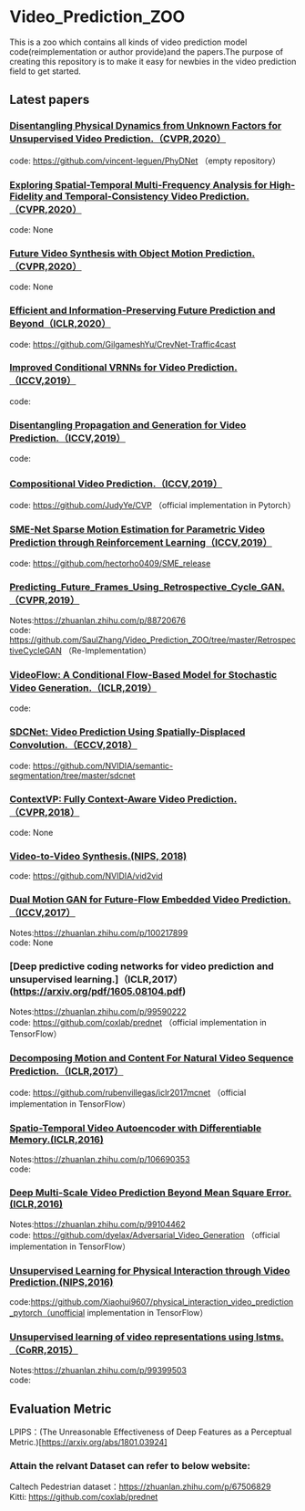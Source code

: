 # Video_Prediction_ZOO

This is a zoo which contains all kinds of video prediction model code(reimplementation or author provide)and the papers.The purpose of creating this repository is to make it easy for newbies in the video prediction field to get started.

## Latest papers

### [Disentangling Physical Dynamics from Unknown Factors for Unsupervised Video Prediction.（CVPR,2020）](https://arxiv.org/abs/2003.01460)
code: https://github.com/vincent-leguen/PhyDNet （empty repository）<br>

### [Exploring Spatial-Temporal Multi-Frequency Analysis for High-Fidelity and Temporal-Consistency Video Prediction.（CVPR,2020）](https://arxiv.org/abs/2002.09905)
code: None<br>

### [Future Video Synthesis with Object Motion Prediction.（CVPR,2020）](https://arxiv.org/abs/2004.00542)
code: None<br>

### [Efficient and Information-Preserving Future Prediction and Beyond（ICLR,2020）](https://openreview.net/pdf?id=B1eY_pVYvB)
code: https://github.com/GilgameshYu/CrevNet-Traffic4cast <br>

### [Improved Conditional VRNNs for Video Prediction.（ICCV,2019）](http://openaccess.thecvf.com/content_ICCV_2019/papers/Castrejon_Improved_Conditional_VRNNs_for_Video_Prediction_ICCV_2019_paper.pdf)
code:  <br>

### [Disentangling Propagation and Generation for Video Prediction.（ICCV,2019）](http://openaccess.thecvf.com/content_ICCV_2019/papers/Gao_Disentangling_Propagation_and_Generation_for_Video_Prediction_ICCV_2019_paper.pdf)
code:  <br>

### [Compositional Video Prediction.（ICCV,2019）](http://openaccess.thecvf.com/content_ICCV_2019/papers/Ye_Compositional_Video_Prediction_ICCV_2019_paper.pdf)
code: https://github.com/JudyYe/CVP （official implementation in Pytorch）<br>

### [SME-Net Sparse Motion Estimation for Parametric Video Prediction through Reinforcement Learning（ICCV,2019）](http://openaccess.thecvf.com/content_ICCV_2019/papers/Ho_SME-Net_Sparse_Motion_Estimation_for_Parametric_Video_Prediction_Through_Reinforcement_ICCV_2019_paper.pdf)
code:  https://github.com/hectorho0409/SME_release <br>

### [Predicting_Future_Frames_Using_Retrospective_Cycle_GAN.（CVPR,2019）](http://openaccess.thecvf.com/content_CVPR_2019/papers/Kwon_Predicting_Future_Frames_Using_Retrospective_Cycle_GAN_CVPR_2019_paper.pdf)
Notes:https://zhuanlan.zhihu.com/p/88720676<br>
code: https://github.com/SaulZhang/Video_Prediction_ZOO/tree/master/RetrospectiveCycleGAN （Re-Implementation）<br>

### [VideoFlow: A Conditional Flow-Based Model for Stochastic Video Generation.（ICLR,2019）](https://arxiv.org/abs/1903.01434)
code: <br>

### [SDCNet: Video Prediction Using Spatially-Displaced Convolution.（ECCV,2018）](https://arxiv.org/abs/1811.00684)
code: https://github.com/NVIDIA/semantic-segmentation/tree/master/sdcnet <br>

### [ContextVP: Fully Context-Aware Video Prediction.（CVPR,2018）](http://openaccess.thecvf.com/content_ECCV_2018/papers/Wonmin_Byeon_ContextVP_Fully_Context-Aware_ECCV_2018_paper.pdf)
code: None<br>

### [Video-to-Video Synthesis.(NIPS, 2018)](https://arxiv.org/abs/1808.06601)
code: https://github.com/NVIDIA/vid2vid <br>

### [Dual Motion GAN for Future-Flow Embedded Video Prediction.（ICCV,2017）](1708.00284.pdf)
Notes:https://zhuanlan.zhihu.com/p/100217899<br>
code: None<br>

### [Deep predictive coding networks for video prediction and unsupervised learning.]（ICLR,2017）(https://arxiv.org/pdf/1605.08104.pdf)
Notes:https://zhuanlan.zhihu.com/p/99590222<br>
code: https://github.com/coxlab/prednet （official implementation in TensorFlow）<br>

### [Decomposing Motion and Content For Natural Video Sequence Prediction.（ICLR,2017）](https://arxiv.org/abs/1706.08033)
code: https://github.com/rubenvillegas/iclr2017mcnet （official implementation in TensorFlow）<br>

### [Spatio-Temporal Video Autoencoder with Differentiable Memory.(ICLR,2016)](https://arxiv.org/abs/1511.06309)
Notes:https://zhuanlan.zhihu.com/p/106690353<br>
code: <br>

### [Deep Multi-Scale Video Prediction Beyond Mean Square Error.(ICLR,2016)](https://arxiv.org/abs/1511.05440)
Notes:https://zhuanlan.zhihu.com/p/99104462<br>
code: https://github.com/dyelax/Adversarial_Video_Generation （official implementation in TensorFlow）<br>

### [Unsupervised Learning for Physical Interaction through Video Prediction.(NIPS,2016)](https://arxiv.org/abs/1605.07157)
code:https://github.com/Xiaohui9607/physical_interaction_video_prediction_pytorch（unofficial implementation in TensorFlow）<br>

### [Unsupervised learning of video representations using lstms.（CoRR,2015）](https://arxiv.org/abs/1502.04681)
Notes:https://zhuanlan.zhihu.com/p/99399503<br>
code: <br>


## Evaluation Metric
LPIPS：(The Unreasonable Effectiveness of Deep Features as a Perceptual Metric.)[https://arxiv.org/abs/1801.03924]


###  Attain the relvant Dataset can refer to below website:
Caltech Pedestrian dataset：https://zhuanlan.zhihu.com/p/67506829<br>
Kitti: https://github.com/coxlab/prednet

